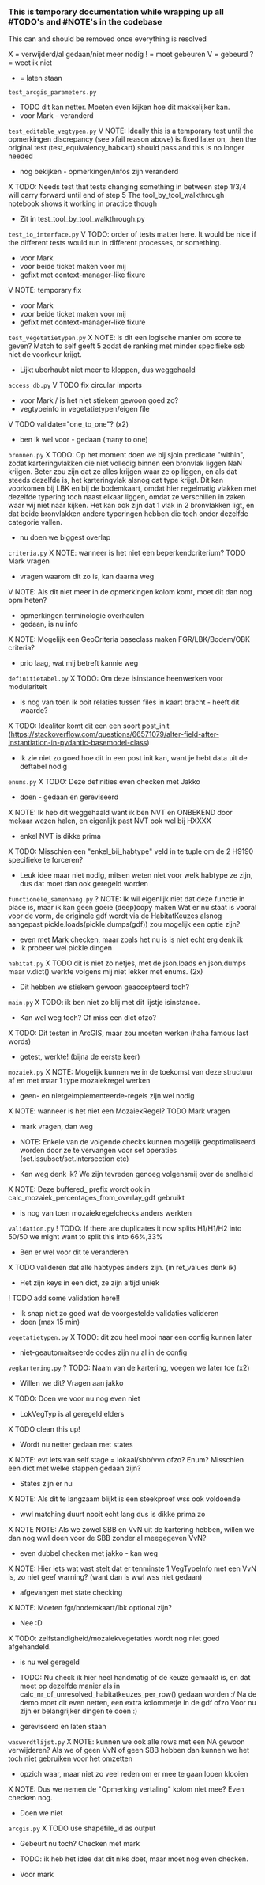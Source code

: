 ### This is temporary documentation while wrapping up all #TODO's and #NOTE's in the codebase
This can and should be removed once everything is resolved

X = verwijderd/al gedaan/niet meer nodig
! = moet gebeuren
V = gebeurd
? = weet ik niet
- = laten staan


`test_arcgis_parameters.py`
- TODO dit kan netter. Moeten even kijken hoe dit makkelijker kan.
- voor Mark - veranderd

`test_editable_vegtypen.py`
V NOTE: Ideally this is a temporary test until the opmerkingen discrepancy (see xfail reason above) is fixed later on,
      then the original test (test_equivalency_habkart) should pass and this is no longer needed
- nog bekijken - opmerkingen/infos zijn veranderd

X TODO: Needs test that tests changing something in between step 1/3/4 will carry forward until end of step 5
      The tool_by_tool_walkthrough notebook shows it working in practice though
- Zit in test_tool_by_tool_walkthrough.py

`test_io_interface.py`
V TODO: order of tests matter here. It would be nice
if the different tests would run in different
processes, or something.
- voor Mark
- voor beide ticket maken voor mij
- gefixt met context-manager-like fixure

V NOTE: temporary fix
- voor Mark
- voor beide ticket maken voor mij
- gefixt met context-manager-like fixure

`test_vegetatietypen.py`
X NOTE: is dit een logische manier om score te geven? Match to self
      geeft 5 zodat de ranking met minder specifieke ssb niet de
      voorkeur krijgt.
- Lijkt uberhaubt niet meer te kloppen, dus weggehaald

`access_db.py`
V TODO fix circular imports
- voor Mark / is het niet stiekem gewoon goed zo?
- vegtypeinfo in vegetatietypen/eigen file

V TODO validate="one_to_one"? (x2)
- ben ik wel voor - gedaan (many to one)

`bronnen.py`
X TODO: Op het moment doen we bij sjoin predicate "within", zodat karteringvlakken die niet volledig
      binnen een bronvlak liggen NaN krijgen. Beter zou zijn dat ze alles krijgen waar ze op liggen, en als
      dat steeds dezelfde is, het karteringvlak alsnog dat type krijgt. Dit kan voorkomen bij LBK en bij
      de bodemkaart, omdat hier regelmatig vlakken met dezelfde typering toch naast elkaar liggen, omdat ze
      verschillen in zaken waar wij niet naar kijken. Het kan ook zijn dat 1 vlak in 2 bronvlakken ligt, en
      dat beide bronvlakken andere typeringen hebben die toch onder dezelfde categorie vallen.
- nu doen we biggest overlap

`criteria.py`
X NOTE: wanneer is het niet een beperkendcriterium? TODO Mark vragen
- vragen waarom dit zo is, kan daarna weg

V NOTE: Als dit niet meer in de opmerkingen kolom komt, moet dit dan nog opm heten?
- opmerkingen terminologie overhaulen
- gedaan, is nu info

X NOTE: Mogelijk een GeoCriteria baseclass maken FGR/LBK/Bodem/OBK criteria?
- prio laag, wat mij betreft kannie weg

`definitietabel.py`
X TODO: Om deze isinstance heenwerken voor modulariteit
- Is nog van toen ik ooit relaties tussen files in kaart bracht - heeft dit waarde?

X TODO: Idealiter komt dit een een soort post_init (https://stackoverflow.com/questions/66571079/alter-field-after-instantiation-in-pydantic-basemodel-class)
- Ik zie niet zo goed hoe dit in een post init kan, want je hebt data uit de deftabel nodig

`enums.py`
X TODO: Deze definities even checken met Jakko
- doen - gedaan en gereviseerd

X NOTE: Ik heb dit weggehaald want ik ben NVT en ONBEKEND door mekaar wezen halen, en eigenlijk past NVT ook wel bij HXXXX
- enkel NVT is dikke prima

X TODO: Misschien een "enkel_bij_habtype" veld in te tuple om de 2 H9190 specifieke te forceren?
- Leuk idee maar niet nodig, mitsen weten niet voor welk habtype ze zijn, dus dat moet dan ook geregeld worden

`functionele_samenhang.py`
? NOTE: Ik wil eigenlijk niet dat deze functie in place is, maar ik kan geen goeie (deep)copy maken
      Wat er nu staat is vooral voor de vorm, de originele gdf wordt via de HabitatKeuzes alsnog aangepast
      pickle.loads(pickle.dumps(gdf)) zou mogelijk een optie zijn?
- even met Mark checken, maar zoals het nu is is niet echt erg denk ik
- Ik probeer wel pickle dingen

`habitat.py`
X TODO dit is niet zo netjes, met de json.loads en json.dumps
maar v.dict() werkte volgens mij niet lekker met enums. (2x)
- Dit hebben we stiekem gewoon geaccepteerd toch?

`main.py`
X TODO: ik ben niet zo blij met dit lijstje isinstance.
- Kan wel weg toch? Of miss een dict ofzo?

X TODO: Dit testen in ArcGIS, maar zou moeten werken (haha famous last words)
- getest, werkte! (bijna de eerste keer)

`mozaiek.py`
X NOTE: Mogelijk kunnen we in de toekomst van deze structuur af en met maar 1 type mozaiekregel werken
- geen- en nietgeimplementeerde-regels zijn wel nodig

X NOTE: wanneer is het niet een MozaiekRegel? TODO Mark vragen
- mark vragen, dan weg

- NOTE: Enkele van de volgende checks kunnen mogelijk geoptimaliseerd worden
      door ze te vervangen voor set operaties (set.issubset/set.intersection etc)
- Kan weg denk ik? We zijn tevreden genoeg volgensmij over de snelheid

X NOTE: Deze buffered_ prefix wordt ook in calc_mozaiek_percentages_from_overlay_gdf gebruikt
- is nog van toen mozaiekregelchecks anders werkten

`validation.py`
! TODO: If there are duplicates it now splits H1/H1/H2 into 50/50 we might want to split this into 66%,33%
- Ben er wel voor dit te veranderen

X TODO valideren dat alle habtypes anders zijn. (in ret_values denk ik)
- Het zijn keys in een dict, ze zijn altijd uniek

! TODO add some validation here!!
- Ik snap niet zo goed wat de voorgestelde validaties valideren
- doen (max 15 min)

`vegetatietypen.py`
X TODO: dit zou heel mooi naar een config kunnen later
- niet-geautomaitseerde codes zijn nu al in de config

`vegkartering.py`
? TODO: Naam van de kartering, voegen we later toe (x2)
- Willen we dit? Vragen aan jakko

X TODO: Doen we voor nu nog even niet
- LokVegTyp is al geregeld elders

X TODO clean this up!
- Wordt nu netter gedaan met states

X NOTE: evt iets van self.stage = lokaal/sbb/vvn ofzo? Enum? Misschien een dict met welke stappen gedaan zijn?
- States zijn er nu

X NOTE: Als dit te langzaam blijkt is een steekproef wss ook voldoende
- wwl matching duurt nooit echt lang dus is dikke prima zo

X NOTE NOTE: Als we zowel SBB en VvN uit de kartering hebben, willen we dan nog wwl doen voor de SBB zonder al meegegeven VvN?
- even dubbel checken met jakko - kan weg

X NOTE: Hier iets wat vast stelt dat er tenminste 1 VegTypeInfo met een VvN is, zo niet geef warning? (want dan is wwl wss niet gedaan)
- afgevangen met state checking

X NOTE: Moeten fgr/bodemkaart/lbk optional zijn?
- Nee :D

X TODO: zelfstandigheid/mozaiekvegetaties wordt nog niet goed afgehandeld.
- is nu wel geregeld

- TODO: Nu check ik hier heel handmatig of de keuze gemaakt is, en dat moet op dezelfde manier als in
      calc_nr_of_unresolved_habitatkeuzes_per_row() gedaan worden :/
      Na de demo moet dit even netten, een extra kolommetje in de gdf ofzo
      Voor nu zijn er belangrijker dingen te doen :)
- gereviseerd en laten staan

`waswordtlijst.py`
X NOTE: kunnen we ook alle rows met een NA gewoon verwijderen? Als we of geen VvN of
      geen SBB hebben dan kunnen we het toch niet gebruiken voor het omzetten
- opzich waar, maar niet zo veel reden om er mee te gaan lopen klooien

X NOTE: Dus we nemen de "Opmerking vertaling" kolom niet mee? Even checken nog.
- Doen we niet

`arcgis.py`
X TODO use shapefile_id as output
- Gebeurt nu toch? Checken met mark

- TODO: ik heb het idee dat dit niks doet, maar moet nog even checken.
- Voor mark


